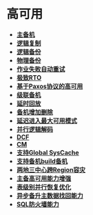 # 高可用

-   **[主备机](主备机.md)**  
-   **[逻辑复制](逻辑复制.md)**  
-   **[逻辑备份](逻辑备份.md)**  
-   **[物理备份](物理备份.md)**  
-   **[作业失败自动重试](作业失败自动重试.md)**  
-   **[极致RTO](极致RTO.md)**  
-   **[基于Paxos协议的高可用](基于Paxos协议的高可用.md)**  
-   **[级联备机](级联备机.md)**  
-   **[延时回放](延时回放.md)**  
-   **[备机增加删除](备机增加删除.md)**  
-   **[延迟进入最大可用模式](延迟进入最大可用模式.md)**  
-   **[并行逻辑解码](并行逻辑解码.md)**  
-   **[DCF](DCF.md)**  
-   **[CM](CM.md)**  
-   **[支持Global SysCache](支持global-syscache.md)**  
-   **[支持备机build备机](支持备机build备机.md)**  
-   **[两地三中心跨Region容灾](两地三中心跨Region容灾.md)**  
-   **[主备高可用能力增强](主备高可用能力增强.md)**  
-   **[表级别并行恢复优化](表级别并行恢复优化.md)**  
-   **[异步备升主数据找回能力](异步备升主数据找回能力.md)**  
-   **[SQL防火墙能力](SQL防火墙能力.md)**
